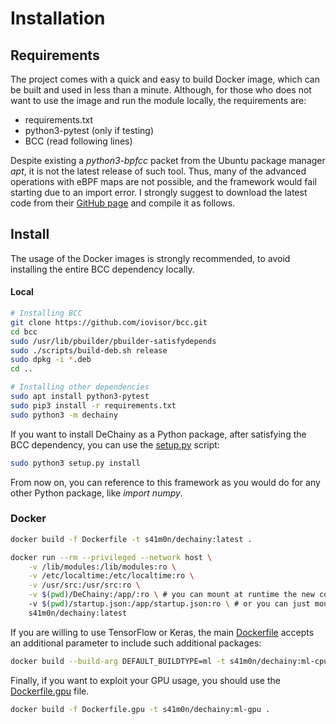# Installation

## Requirements

The project comes with a quick and easy to build Docker image, which can be built and used in less than a minute.
Although, for those who does not want to use the image and run the module locally, the requirements are:

* requirements.txt
* python3-pytest (only if testing)
* BCC (read following lines)

Despite existing a *python3-bpfcc* packet from the Ubuntu package manager *apt*, it is not the latest release of such tool. Thus, many of the advanced
operations with eBPF maps are not possible, and the framework would fail starting due to an import error. I strongly suggest to download the latest
code from their [GitHub page](https://github.com/iovisor/bcc) and compile it as follows.

## Install

The usage of the Docker images is strongly recommended, to avoid installing the entire BCC dependency locally.

#### Local
```bash
# Installing BCC
git clone https://github.com/iovisor/bcc.git
cd bcc
sudo /usr/lib/pbuilder/pbuilder-satisfydepends
sudo ./scripts/build-deb.sh release
sudo dpkg -i *.deb
cd .. 

# Installing other dependencies
sudo apt install python3-pytest
sudo pip3 install -r requirements.txt
sudo python3 -m dechainy
```

If you want to install DeChainy as a Python package, after satisfying the BCC dependency, you can use the [setup.py](../setup.py) script:

```bash
sudo python3 setup.py install
```

From now on, you can reference to this framework as you would do for any other Python package, like *import numpy*.

### Docker
```bash
docker build -f Dockerfile -t s41m0n/dechainy:latest .
```

```bash
docker run --rm --privileged --network host \
    -v /lib/modules:/lib/modules:ro \
    -v /etc/localtime:/etc/localtime:ro \
    -v /usr/src:/usr/src:ro \
    -v $(pwd)/DeChainy:/app/:ro \ # you can mount at runtime the new code you develop, instead of rebuilding it
    -v $(pwd)/startup.json:/app/startup.json:ro \ # or you can just mount only the startup configuration
    s41m0n/dechainy:latest
```

If you are willing to use TensorFlow or Keras, the main [Dockerfile](../Dockerfile) accepts an additional
parameter to include such additional packages:

```bash
docker build --build-arg DEFAULT_BUILDTYPE=ml -t s41m0n/dechainy:ml-cpu .
```

Finally, if you want to exploit your GPU usage, you should use the [Dockerfile.gpu](../Dockerfile.gpu) file.

```bash
docker build -f Dockerfile.gpu -t s41m0n/dechainy:ml-gpu .
```